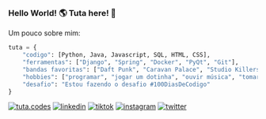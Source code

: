 ### Hello World! 🌎 Tuta here! 👋


Um pouco sobre mim:
```python
tuta = {
    "codigo": [Python, Java, Javascript, SQL, HTML, CSS],
    "ferramentas": ["Django", "Spring", "Docker", "PyQt", "Git"],
    "bandas favoritas": ["Daft Punk", "Caravan Palace", "Studio Killers", "Clean Bandit"],
    "hobbies": ["programar", "jogar um dotinha", "ouvir música", "tomar uma gelada"],
    "desafio": "Estou fazendo o desafio #100DiasDeCodigo"
}
```

[![tuta.codes](https://img.shields.io/badge/website-000000?style=for-the-badge&logo=About.me&logoColor=white)](https://www.tuta.codes)
[![linkedin](https://img.shields.io/badge/LinkedIn-0A66C2?style=for-the-badge&logo=linkedin&logoColor=white)](https://www.linkedin.com/in/arthur-h-r-sanches/)
[![tiktok](https://img.shields.io/badge/TikTok-000000?style=for-the-badge&logo=tiktok&logoColor=white)](https://tiktok.com/@tuta.codes)
[![instagram](https://img.shields.io/badge/Instagram-E4405F?style=for-the-badge&logo=instagram&logoColor=white)](https://www.instagram.com/tuta.codes/)
[![twitter](https://img.shields.io/badge/Twitter-1DA1F2?style=for-the-badge&logo=twitter&logoColor=white)](https://twitter.com/tutacodes)
